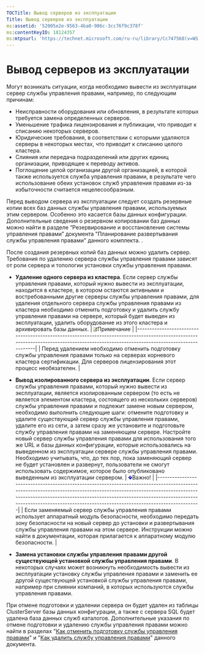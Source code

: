 ```yaml
---
TOCTitle: Вывод серверов из эксплуатации
Title: Вывод серверов из эксплуатации
ms:assetid: '52005e2e-9563-4ba0-906c-3cc76f9c378f'
ms:contentKeyID: 18124357
ms:mtpsurl: 'https://technet.microsoft.com/ru-ru/library/Cc747568(v=WS.10)'
---
```


Вывод серверов из эксплуатации
==============================

Могут возникать ситуации, когда необходимо вывести из эксплуатации сервер службы управления правами, например, по следующим причинам:

-   Неисправности оборудования или обновления, в результате которых требуется замена определенных серверов.
-   Уменьшение трафика лицензирования и публикации, что приводит к списанию некоторых серверов.
-   Юридические требования, в соответствии с которыми удаляются серверы в некоторых местах, что приводит к списанию целого кластера.
-   Слияния или передача подразделений или других единиц организации, приводящее к переводу активов.
-   Поглощение целой организации другой организацией, в которой также используется служба управления правами, в результате чего использование обеих установок служб управления правами из-за избыточности считается нецелесообразным.

Перед выводом сервера из эксплуатации следует создать резервные копии всех баз данных службы управления правами, используемых этим сервером. Особенно это касается базы данных конфигурации. Дополнительные сведения о резервном копировании баз данных можно найти в разделе “Резервирование и восстановление системы управления правами” документа "Планирование развертывания службы управления правами" данного комплекта. .

После создания резервных копий баз данных можно удалить сервер. Требования по удалению сервера службы управления правами зависят от роли сервера и топологии установки службы управления правами.

-   **Удаление одного сервера из кластера**. Если сервер службы управления правами, который нужно вывести из эксплуатации, находится в кластере, в котором остаются активными и востребованными другие серверы службы управления правами, для удаления отдельного сервера службы управления правами из кластера необходимо отменить подготовку и удалить службу управления правами на сервере, который будет выведен из эксплуатации, удалить оборудование из этого кластера и архивировать базы данных.
    | ![](/security-updates/images/Cc747568.note(WS.10).gif)Примечание                                                                                                         |
    |-------------------------------------------------------------------------------------------------------------------------------------------------------------------------------------|
    | Перед удалением необходимо отменить подготовку службы управления правами только на серверах корневого кластера сертификации. Для серверов лицензирования этот процесс необязателен. |

-   **Вывод изолированного сервера из эксплуатации**. Если сервер службы управления правами, который нужно вывести из эксплуатации, является изолированным сервером (то есть не является элементом кластера, состоящего из нескольких серверов) службы управления правами и подлежит замене новым сервером, необходимо выполнить следующие шаги: отмените подготовку и удалите существующий сервер службы управления правами, удалите его из сети, а затем сразу же установите и подготовьте службу управления правами на заменяющем сервере. Настройте новый сервер службы управления правами для использования того же URL и базы данных конфигурации, которые использовались на выведенном из эксплуатации сервере службы управления правами. Необходимо учитывать, что, до тех пор, пока заменяющий сервер не будет установлен и развернут, пользователи не смогут использовать содержимое, которое было опубликовано выведенным из эксплуатации сервером.
    | ![](/security-updates/images/Cc747568.Important(WS.10).gif)Важно!                                                                                                                                                                                                                                            |
    |-------------------------------------------------------------------------------------------------------------------------------------------------------------------------------------------------------------------------------------------------------------------------------------------------------------------------|
    | Если заменяемый сервер службы управления правами использует аппаратный модуль безопасности, необходимо передать зону безопасности на новый сервер до установки и развертывания службы управления правами на этом сервере. Инструкции можно найти в документации, которая прилагается к аппаратному модулю безопасности. |

-   **Замена установки службы управления правами другой существующей установкой службы управления правами**. В некоторых случаях может возникнуть необходимость вывести из эксплуатации установку службы управления правами и заменить ее другой существующей установкой службы управления правами, например при слиянии компаний, в которых используются службы управления правами.

При отмене подготовки и удалении сервера он будет удален из таблицы ClusterServer базы данных конфигурации, а также с сервера SQL будет удалена база данных служб каталогов. Дополнительные указания по отмене подготовки и удалению службы управления правами можно найти в разделах "[Как отменить подготовку службы управления правами](https://technet.microsoft.com/9fa63daa-5fb9-4afd-8371-b38248619857)" и "[Как удалить службу управления правами](https://technet.microsoft.com/885e3b4f-ea32-466f-9f7f-d8440b0f7c28)" данного документа.
